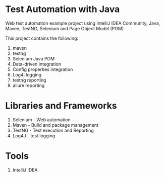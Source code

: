 # Test Automation with Java
Web test automation example project using IntelliJ IDEA Community, Java, Maven, TestNG, Selenium and Page Object Model (POM)

This project contains the following: <br />
1) maven <br />
2) testng <br />
3) Selenium Java POM <br />
4) Data-driven integration <br />
5) Config properties integration <br />
6) Log4j logging <br />
7) testng reporting <br />
8) allure reporting <br />

# Libraries and Frameworks
1) Selenium - Web automation
2) Maven - Build and package management
3) TestNG - Test execution and Reporting
4) Log4J - test logging

# Tools
1) IntelliJ IDEA


